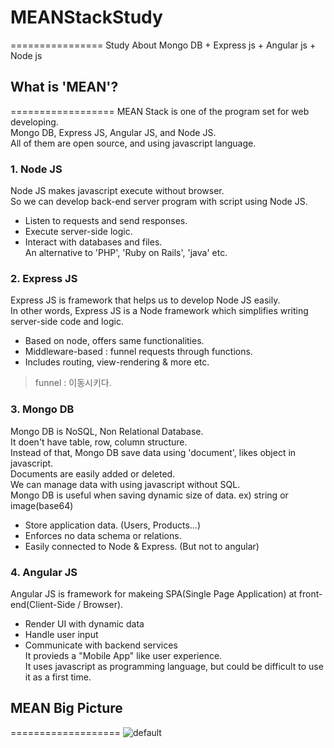 # MEANStackStudy
================
Study About Mongo DB + Express js + Angular js + Node js</br>

## What is 'MEAN'?
==================
MEAN Stack is one of the program set for web developing.</br>
Mongo DB, Express JS, Angular JS, and Node JS.</br>
All of them are open source, and using javascript language.</br>

### 1. Node JS
Node JS makes javascript execute without browser.</br>
So we can develop back-end server program with script using Node JS.</br>
* Listen to requests and send responses.</br>
* Execute server-side logic.</br>
* Interact with databases and files.</br>
An alternative to 'PHP', 'Ruby on Rails', 'java' etc.</br>

### 2. Express JS
Express JS is framework that helps us to develop Node JS easily.</br>
In other words, Express JS is a Node framework which simplifies writing server-side code and logic.</br>
* Based on node, offers same functionalities.</br>
* Middleware-based : funnel requests through functions.</br>
* Includes routing, view-rendering & more etc.</br>
> funnel : 이동시키다.</br>

### 3. Mongo DB
Mongo DB is NoSQL, Non Relational Database.</br>
It doen't have table, row, column structure.</br>
Instead of that, Mongo DB save data using 'document', likes object in javascript.</br>
Documents are easily added or deleted.</br>
We can manage data with using javascript without SQL.</br>
Mongo DB is useful when saving dynamic size of data. ex) string or image(base64)</br>
* Store application data. (Users, Products...)</br>
* Enforces no data schema or relations.</br>
* Easily connected to Node & Express. (But not to angular)</br>

### 4. Angular JS
Angular JS is framework for makeing SPA(Single Page Application) at front-end(Client-Side / Browser).</br>
* Render UI with dynamic data</br>
* Handle user input</br>
* Communicate with backend services</br>
It provieds a "Mobile App" like user experience.</br>
It uses javascript as programming language, but could be difficult to use it as a first time.</br>

## MEAN Big Picture
===================
![default](https://user-images.githubusercontent.com/45725504/49695447-a5562d80-fbde-11e8-94e5-6f52ffaaa08a.PNG)

